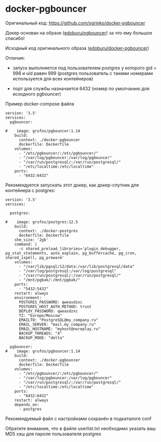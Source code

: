 # docker-pgbouncer

Оригинальный код: https://github.com/sgrinko/docker-pgbouncer

Докер основан на образе ([edoburu/pgbouncer](https://hub.docker.com/r/edoburu/pgbouncer)) за что ему большое спасибо!

Исходный код оригинального образа ([edoburu/docker-pgbouncer](https://github.com/edoburu/docker-pgbouncer))

Отличия:

* запуск выполняется под пользователем postgres у которого gid = 998 и uid равен 999 (postgres пользователь с такими номерами используется для всех контейнеров)

* порт для службы назначается 6432 (номер по умолчанию для исходного pgbouncer)

Пример docker-compose файла

```
version: '3.5'
services:
  pgbouncer:

#    image: grufos/pgbouncer:1.14
    build:
      context: ./docker-pgbouncer
      dockerfile: Dockerfile
    volumes:
      - "/etc/pgbouncer/:/etc/pgbouncer/"
      - "/var/log/pgbouncer:/var/log/pgbouncer"
      - "/var/run/postgresql/:/var/run/postgresql/"
      - "/etc/localtime:/etc/localtime"
    ports:
      - "6432:6432"
```

Рекомендуется запускать этот докер, как докер-спутник для контейнера с postgres:

```
version: '3.5'
services:
 
  postgres:
 
#    image: grufos/postgres:12.5
    build:
      context: ./docker-postgres
      dockerfile: Dockerfile
    shm_size: '2gb'
    command: |
      -c shared_preload_libraries='plugin_debugger, pg_stat_statements, auto_explain, pg_buffercache, pg_cron, shared_ispell, pg_prewarm'
    volumes:
      - "/var/lib/pgsql/12/data:/var/lib/postgresql/data"
      - "/var/log/postgresql:/var/log/postgresql"
      - "/var/run/postgresql/:/var/run/postgresql/"
      - "/mnt/pgbak/:/mnt/pgbak/"
    ports:
      - "5432:5432"
    restart: always
    environment:
      POSTGRES_PASSWORD: qweasdzxc
      POSTGRES_HOST_AUTH_METHOD: trust
      DEPLOY_PASSWORD: qweasdzxc
      TZ: "Europe/Moscow"
      EMAILTO: "PostgreSQL@my_company.ru"
      EMAIL_SERVER: "mail.my_company.ru"
      EMAIL_HOSTNAME: "myhost@noreplay.ru"
      BACKUP_THREADS: "4"
      BACKUP_MODE: "delta"
 
  pgbouncer:
#    image: grufos/pgbouncer:1.14
    build:
      context: ./docker-pgbouncer
      dockerfile: Dockerfile
    volumes:
      - "/etc/pgbouncer/:/etc/pgbouncer/"
      - "/var/log/pgbouncer:/var/log/pgbouncer"
      - "/var/run/postgresql/:/var/run/postgresql/"
      - "/etc/localtime:/etc/localtime"
    ports:
      - "6432:6432"
    restart: always
    depends_on:
      - postgres
```

Рекомендуемый файл с настройками сохранён в подкаталоге conf

Обратите внимание, что в файле userlist.txt необходимо указать ваш MD5 хэш для пароля пользователя postgres
